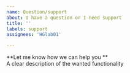 ```yaml
---
name: Question/support
about: I have a question or I need support
title: ''
labels: support
assignees: 'HGlab01'

---
```


**Let me know how we can help you **  
A clear description of the wanted functionality

